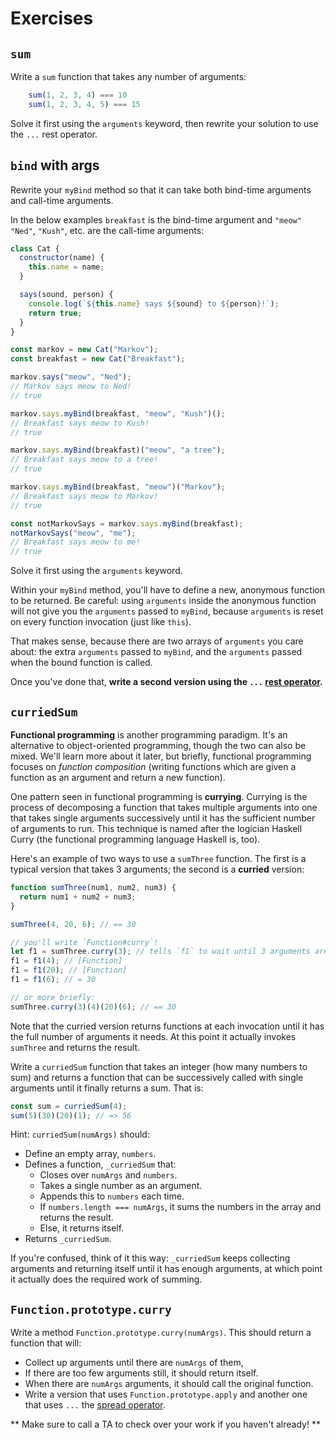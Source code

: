 # Exercises

## `sum`

Write a `sum` function that takes any number of arguments:

```js
    sum(1, 2, 3, 4) === 10
    sum(1, 2, 3, 4, 5) === 15
```

Solve it first using the `arguments` keyword, then rewrite your solution to use the `...` rest operator.

## `bind` with args

Rewrite your `myBind` method so that it can take both bind-time arguments and call-time arguments.

In the below examples `breakfast` is the bind-time argument and `"meow"` `"Ned"`, `"Kush"`, etc. are the call-time arguments:
```javascript
class Cat {
  constructor(name) {
    this.name = name;
  }

  says(sound, person) {
    console.log(`${this.name} says ${sound} to ${person}!`);
    return true;
  }
}

const markov = new Cat("Markov");
const breakfast = new Cat("Breakfast");

markov.says("meow", "Ned");
// Markov says meow to Ned!
// true

markov.says.myBind(breakfast, "meow", "Kush")();
// Breakfast says meow to Kush!
// true

markov.says.myBind(breakfast)("meow", "a tree");
// Breakfast says meow to a tree!
// true

markov.says.myBind(breakfast, "meow")("Markov");
// Breakfast says meow to Markov!
// true

const notMarkovSays = markov.says.myBind(breakfast);
notMarkovSays("meow", "me");
// Breakfast says meow to me!
// true

```

Solve it first using the `arguments` keyword.

Within your `myBind` method, you'll have to define a new, anonymous
function to be returned. Be careful: using `arguments` inside the
anonymous function will not give you the `arguments` passed to
`myBind`, because `arguments` is reset on every function invocation
(just like `this`).

That makes sense, because there are two arrays of `arguments` you care
about: the extra `arguments` passed to `myBind`, and the `arguments`
passed when the bound function is called.

Once you've done that, **write a second version using the `...` [rest operator][rest-op].**

[rest-op]: ../../readings/arguments.md#rest-parameters

## `curriedSum`

**Functional programming** is another programming paradigm. It's an
alternative to object-oriented programming, though the two can
also be mixed. We'll learn more about it later, but briefly,
functional programming focuses on *function composition* (writing functions
which are given a function as an argument and return a new function).

One pattern seen in functional programming is **currying**. Currying
is the process of decomposing a function that takes multiple arguments
into one that takes single arguments successively until it has the
sufficient number of arguments to run. This technique is named after
the logician Haskell Curry (the functional programming language
Haskell is, too).

Here's an example of two ways to use a `sumThree` function. The first
is a typical version that takes 3 arguments; the second is a
**curried** version:

```javascript
function sumThree(num1, num2, num3) {
  return num1 + num2 + num3;
}

sumThree(4, 20, 6); // == 30

// you'll write `Function#curry`!
let f1 = sumThree.curry(3); // tells `f1` to wait until 3 arguments are given before running `sumThree`
f1 = f1(4); // [Function]
f1 = f1(20); // [Function]
f1 = f1(6); // = 30

// or more briefly:
sumThree.curry(3)(4)(20)(6); // == 30
```

Note that the curried version returns functions at each invocation until it
has the full number of arguments it needs. At this point it actually
invokes `sumThree` and returns the result.

Write a `curriedSum` function that takes an integer (how many numbers to sum) and returns a function that can be successively called with single arguments until it finally returns a sum. That is:

```javascript
const sum = curriedSum(4);
sum(5)(30)(20)(1); // => 56
```

Hint: `curriedSum(numArgs)` should:

* Define an empty array, `numbers`.
* Defines a function, `_curriedSum` that:
    * Closes over `numArgs` and `numbers`.
    * Takes a single number as an argument.
    * Appends this to `numbers` each time.
    * If `numbers.length === numArgs`, it sums the numbers in the array
      and returns the result.
    * Else, it returns itself.
* Returns `_curriedSum`.

If you're confused, think of it this way: `_curriedSum` keeps collecting arguments and returning itself until it has enough arguments, at which point it actually does the required work of summing.

## `Function.prototype.curry`

Write a method `Function.prototype.curry(numArgs)`. This should return a function that will:

* Collect up arguments until there are `numArgs` of them,
* If there are too few arguments still, it should return itself.
* When there are `numArgs` arguments, it should call the original function.
* Write a version that uses `Function.prototype.apply` and another one that uses `...` the [spread operator][spread-op].

** Make sure to call a TA to check over your work if you haven't already! **

[spread-op]:../../readings/arguments.md#spread-parameters
